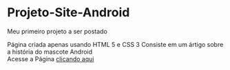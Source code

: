 # Projeto-Site-Android
Meu primeiro projeto a ser postado

Página criada apenas usando HTML 5 e CSS 3
Consiste em um ártigo sobre a história do mascote Android
<br>
Acesse a  Página <a href="https://zeneto69.github.io/Projeto-Site-Android/" target = "_blank">clicando aqui</a>
